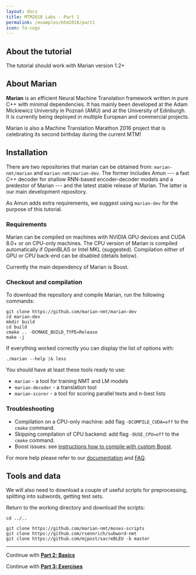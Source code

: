 ```yaml
---
layout: docs
title: MTM2018 Labs - Part 1
permalink: /examples/mtm2018/part1
icon: fa-cogs
---
```


## About the tutorial

The tutorial should work with Marian version 1.2+

<!--### Setting up your machine-->

<!--- AWS EC2-->
<!--- Machines in labs-->
<!--- Private laptop/server-->


## About Marian

**Marian** is an efficient Neural Machine Translation framework written in pure
C++ with minimal dependencies. It has mainly been developed at the Adam
Mickiewicz University in Poznań (AMU) and at the University of Edinburgh.
It is currently being deployed in multiple European and commercial projects.

Marian is also a Machine Translation Marathon 2016 project that is celebrating
its second birthday during the current MTM!


## Installation

There are two repositories that marian can be obtained from: `marian-nmt/marian`
and `marian-nmt/marian-dev`.  The former includes Amun --- a fast C++ decoder for
shallow RNN-based encoder-decoder models and a predestor of Marian --- and the
latest stable release of Marian.  The latter is our main development
repository.

As Amun adds extra requirements, we suggest using `marian-dev` for the purpose
of this tutorial.

### Requirements

Marian can be compiled on machines with NVIDIA GPU devices and CUDA 8.0+ or on
CPU-only machines.  The CPU version of Marian is compiled automatically if
OpenBLAS or Intel MKL (suggested).  Compilation either of GPU or CPU back-end
can be disabled (details below).

Currently the main dependency of Marian is Boost.

### Checkout and compilation

To download the repository and compile Marian, run the following commands:

```
git clone https://github.com/marian-nmt/marian-dev
cd marian-dev
mkdir build
cd build
cmake .. -DCMAKE_BUILD_TYPE=Release
make -j
```

If everything worked correctly you can display the list of options with:

```
./marian --help |& less
```

You should have at least these tools ready to use:

- `marian` - a tool for training NMT and LM models
- `marian-decoder` - a translation tool
- `marian-scorer` - a tool for scoring parallel texts and n-best lists

### Troubleshooting

- Compilation on a CPU-only machine: add flag `-DCOMPILE_CUDA=off` to the `cmake` command.
- Skipping compilation of CPU backend: add flag `-DUSE_CPU=off` to the `cmake` command.
- Boost issues: see [instructions how to compile with custom Boost](/docs/#custom-boost).

For more help please refer to our [documentation](/docs) and [FAQ](/faq).


## Tools and data

We will also need to download a couple of useful scripts for preprocessing,
splitting into subwords, getting test sets.

Return to the working directory and download the scripts:

```
cd ../..

git clone https://github.com/marian-nmt/moses-scripts
git clone https://github.com/rsennrich/subword-nmt
git clone https://github.com/mjpost/sacreBLEU -b master
```

- - - -

Continue with **[Part 2: Basics](/examples/mtm2018/part2/)**

Continue with **[Part 3: Exercises](/examples/mtm2018/part3/)**
